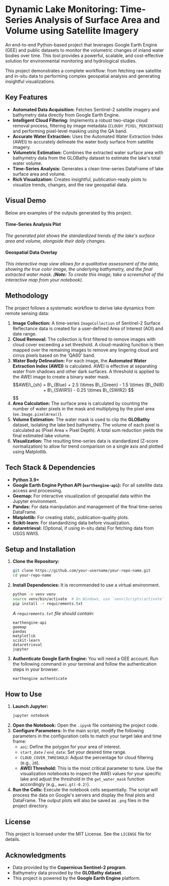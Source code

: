 # Dynamic Lake Monitoring: Time-Series Analysis of Surface Area and Volume using Satellite Imagery

[](https://www.python.org/downloads/)
[](https://opensource.org/licenses/MIT)

An end-to-end Python-based project that leverages Google Earth Engine (GEE) and public datasets to monitor the volumetric changes of inland water bodies over time. This tool provides a powerful, scalable, and cost-effective solution for environmental monitoring and hydrological studies.

This project demonstrates a complete workflow: from fetching raw satellite and in-situ data to performing complex geospatial analysis and generating insightful visualizations.

## Key Features

  - **Automated Data Acquisition:** Fetches Sentinel-2 satellite imagery and bathymetry data directly from Google Earth Engine.
  - **Intelligent Cloud Filtering:** Implements a robust two-stage cloud removal process, filtering by image metadata (`CLOUDY_PIXEL_PERCENTAGE`) and performing pixel-level masking using the QA band.
  - **Accurate Water Extraction:** Uses the Automated Water Extraction Index (AWEI) to accurately delineate the water body surface from satellite imagery.
  - **Volumetric Estimation:** Combines the extracted water surface area with bathymetry data from the GLOBathy dataset to estimate the lake's total water volume.
  - **Time-Series Analysis:** Generates a clean time-series DataFrame of lake surface area and volume.
  - **Rich Visualization:** Creates insightful, publication-ready plots to visualize trends, changes, and the raw geospatial data.

## Visual Demo

Below are examples of the outputs generated by this project.

#### Time-Series Analysis Plot

*The generated plot shows the standardized trends of the lake's surface area and volume, alongside their daily changes.*

#### Geospatial Data Overlay

*This interactive map view allows for a qualitative assessment of the data, showing the true color image, the underlying bathymetry, and the final extracted water mask.*
*(**Note:** To create this image, take a screenshot of the interactive map from your notebook).*

## Methodology

The project follows a systematic workflow to derive lake dynamics from remote sensing data:

1.  **Image Collection:** A time-series `ImageCollection` of Sentinel-2 Surface Reflectance data is created for a user-defined Area of Interest (AOI) and date range.
2.  **Cloud Removal:** The collection is first filtered to remove images with cloud cover exceeding a set threshold. A cloud-masking function is then mapped over the remaining images to remove any lingering cloud and cirrus pixels based on the 'QA60' band.
3.  **Water Body Delineation:** For each image, the **Automated Water Extraction Index (AWEI)** is calculated. AWEI is effective at separating water from shadows and other dark surfaces. A threshold is applied to the AWEI image to create a binary water mask.
    $$
    $$$$AWEI\_{sh} = B\_{Blue} + 2.5 \\times B\_{Green} - 1.5 \\times (B\_{NIR} + B\_{SWIR1}) - 0.25 \\times B\_{SWIR2}
    $$
    $$$$
    $$
4.  **Area Calculation:** The surface area is calculated by counting the number of water pixels in the mask and multiplying by the pixel area (`ee.Image.pixelArea()`).
5.  **Volume Estimation:** The water mask is used to clip the **GLOBathy** dataset, isolating the lake bed bathymetry. The volume of each pixel is calculated as (Pixel Area × Pixel Depth). A total sum reduction yields the final estimated lake volume.
6.  **Visualization:** The resulting time-series data is standardized (Z-score normalization) to allow for trend comparison on a single axis and plotted using Matplotlib.

## Tech Stack & Dependencies

  - **Python 3.9+**
  - **Google Earth Engine Python API (`earthengine-api`):** For all satellite data access and processing.
  - **Geemap:** For interactive visualization of geospatial data within the Jupyter environment.
  - **Pandas:** For data manipulation and management of the final time-series DataFrame.
  - **Matplotlib:** For creating static, publication-quality plots.
  - **Scikit-learn:** For standardizing data before visualization.
  - **dataretrieval:** (Optional, if using in-situ data) For fetching data from USGS NWIS.

## Setup and Installation

1.  **Clone the Repository:**

    ```bash
    git clone https://github.com/your-username/your-repo-name.git
    cd your-repo-name
    ```

2.  **Install Dependencies:**
    It is recommended to use a virtual environment.

    ```bash
    python -m venv venv
    source venv/bin/activate  # On Windows, use `venv\Scripts\activate`
    pip install -r requirements.txt
    ```

    *A `requirements.txt` file should contain:*

    ```
    earthengine-api
    geemap
    pandas
    matplotlib
    scikit-learn
    dataretrieval
    jupyter
    ```

3.  **Authenticate Google Earth Engine:**
    You will need a GEE account. Run the following command in your terminal and follow the authentication steps in your browser.

    ```bash
    earthengine authenticate
    ```

## How to Use

1.  **Launch Jupyter:**
    ```bash
    jupyter notebook
    ```
2.  **Open the Notebook:** Open the `.ipynb` file containing the project code.
3.  **Configure Parameters:** In the main script, modify the following parameters in the configuration cells to match your target lake and time frame:
      - `aoi`: Define the polygon for your area of interest.
      - `start_date` / `end_date`: Set your desired time range.
      - `CLOUD_COVER_THRESHOLD`: Adjust the percentage for cloud filtering (e.g., `20`).
      - **AWEI Threshold:** This is the most critical parameter to tune. Use the visualization notebooks to inspect the AWEI values for your specific lake and adjust the threshold in the `get_water_mask` function accordingly (e.g., `awei.gt(-0.2)`).
4.  **Run the Cells:** Execute the notebook cells sequentially. The script will process the data on Google's servers and display the final plots and DataFrame. The output plots will also be saved as `.png` files in the project directory.

## License

This project is licensed under the MIT License. See the `LICENSE` file for details.

## Acknowledgments

  - Data provided by the **Copernicus Sentinel-2 program**.
  - Bathymetry data provided by the **GLOBathy dataset**.
  - This project is powered by the **Google Earth Engine** platform.
